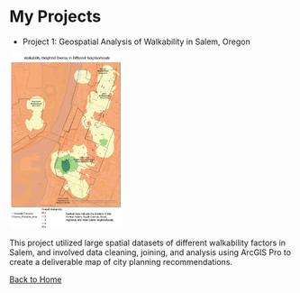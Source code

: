 # My Projects


- Project 1: Geospatial Analysis of Walkability in Salem, Oregon

<a href="assets/Salem_Final_Project.pdf">
    <img src="assets/FinalMapNeighborhoodIssues.jpg" alt="Project 1 Image" style="width: 200px;">
</a>

This project utilized large spatial datasets of different walkability factors in Salem, and involved data cleaning, joining, and analysis using ArcGIS Pro to create a deliverable map of city planning recommendations.



[Back to Home](index.md)

